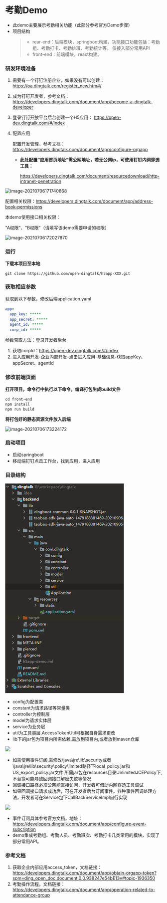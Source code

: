 # 考勤Demo

- 此demo主要展示考勤相关功能（此部分参考官方Demo步骤）
- 项目结构
    >   - rear-end：后端模块，springboot构建，功能接口功能包括：考勤组、考勤打卡、考勤排班、考勤统计等，
        仅接入部分常用API
  >   - front-end：前端模块，react构建。



### 研发环境准备

1. 需要有一个钉钉注册企业，如果没有可以创建：https://oa.dingtalk.com/register_new.htm#/

2. 成为钉钉开发者，参考文档：https://developers.dingtalk.com/document/app/become-a-dingtalk-developer

3. 登录钉钉开放平台后台创建一个H5应用： https://open-dev.dingtalk.com/#/index

4. 配置应用

   配置开发管理，参考文档：https://developers.dingtalk.com/document/app/configure-orgapp

    - **此处配置“应用首页地址”需公网地址，若无公网ip，可使用钉钉内网穿透工具：**

      https://developers.dingtalk.com/document/resourcedownload/http-intranet-penetration

![image-20210706171740868](https://img.alicdn.com/imgextra/i4/O1CN01C9ta8k1L3KzzYEPiH_!!6000000001243-2-tps-953-517.png)



配置相关权限：https://developers.dingtalk.com/document/app/address-book-permissions

本demo使用接口相关权限：

"A权限"、"B权限"（请填写该demo需要申请的权限）

![image-20210706172027870](https://img.alicdn.com/imgextra/i3/O1CN016WCr6428wDdBhkWi6_!!6000000007996-2-tps-1358-571.png)



### 运行

**下载本项目至本地**

```shell
git clone https://github.com/open-dingtalk/h5app-XXX.git
```

### 获取相应参数

获取到以下参数，修改后端application.yaml

```yaml
app:
  app_key: *****
  app_secret: *****
  agent_id: *****
  corp_id: *****
```

参数获取方法：登录开发者后台

1. 获取corpId：https://open-dev.dingtalk.com/#/index
2. 进入应用开发-企业内部开发-点击进入应用-基础信息-获取appKey、appSecret、agentId

### 修改前端页面

**打开项目，命令行中执行以下命令，编译打包生成build文件**

```shell
cd front-end
npm install
npm run build
```

**将打包好的静态资源文件放入后端**

![image-20210706173224172](https://img.alicdn.com/imgextra/i2/O1CN01QLp1Qw1TCVrPddfjZ_!!6000000002346-2-tps-322-521.png)

### 启动项目

- 启动springboot
- 移动端钉钉点击工作台，找到应用，进入应用

### 目录结构

![](https://raw.githubusercontent.com/SwiftSongcj/h5app-demo/master/backend/src/main/resources/catalog.jpg)

- config为配置类
- constant为请求路径等常量类
- controller为控制层
- model为请求实体层
- service为业务层
- util为工具类层,AccessTokenUtil可根据自身需求更改
- lib下的jar包为项目内所需依赖,需放到项目内,或者放到maven仓库

![](https://static-aliyun-doc.oss-accelerate.aliyuncs.com/assets/img/zh-CN/6568017161/p255294.png)

- 如需使用事件订阅,需修改\java\jre\lib\security或者\java\jre\lib\security\policy\limited路径下local_policy.jar和US_export_policy.jar文件
    所需jar包在resources目录UnlimitedJCEPolicy下,不替换可能导致回调接口解密失败等情况
- 回调接口路径必须公网能直接访问，开发者可借助内网穿透工具调试
- 如果回调接口请求成功后，可在开发者后台订阅事件。各种事件回调处理方法，开发者可在Service包下CallBackServiceImpl自行实现

![](https://static-aliyun-doc.oss-accelerate.aliyuncs.com/assets/img/zh-CN/4195828061/p201854.png)

- 事件订阅具体参考官方文档，地址：https://developers.dingtalk.com/document/app/configure-event-subcription
- demo集成考勤组、考勤人员、考勤班次、考勤打卡几类常用的模块，实现了部分常用API。


### **参考文档**

1. 获取企业内部应用access_token，文档链接：https://developers.dingtalk.com/document/app/obtain-orgapp-token?spm=ding_open_doc.document.0.0.938247e54bE13v#topic-1936350
2. 考勤操作流程，文档链接：https://developers.dingtalk.com/document/app/operation-related-to-attendance-group
